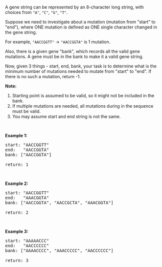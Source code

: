 <div><p>A gene string can be represented by an 8-character long string, with choices from <code>"A"</code>, <code>"C"</code>, <code>"G"</code>, <code>"T"</code>.</p>

<p>Suppose we need to investigate about a mutation (mutation from "start" to "end"), where ONE mutation is defined as ONE single character changed in the gene string.</p>

<p>For example, <code>"AACCGGTT"</code> -&gt; <code>"AACCGGTA"</code> is 1 mutation.</p>

<p>Also, there is a given gene "bank", which records all the valid gene mutations. A gene must be in the bank to make it a valid gene string.</p>

<p>Now, given 3 things - start, end, bank, your task is to determine what is the minimum number of mutations needed to mutate from "start" to "end". If there is no such a mutation, return -1.</p>

<p><b>Note:</b></p>

<ol>
	<li>Starting point is assumed to be valid, so it might not be included in the bank.</li>
	<li>If multiple mutations are needed, all mutations during in the sequence must be valid.</li>
	<li>You may assume start and end string is not the same.</li>
</ol>

<p>&nbsp;</p>

<p><b>Example 1:</b></p>

<pre>start: "AACCGGTT"
end:   "AACCGGTA"
bank: ["AACCGGTA"]

return: 1
</pre>

<p>&nbsp;</p>

<p><b>Example 2:</b></p>

<pre>start: "AACCGGTT"
end:   "AAACGGTA"
bank: ["AACCGGTA", "AACCGCTA", "AAACGGTA"]

return: 2
</pre>

<p>&nbsp;</p>

<p><b>Example 3:</b></p>

<pre>start: "AAAAACCC"
end:   "AACCCCCC"
bank: ["AAAACCCC", "AAACCCCC", "AACCCCCC"]

return: 3
</pre>

<p>&nbsp;</p>
</div>